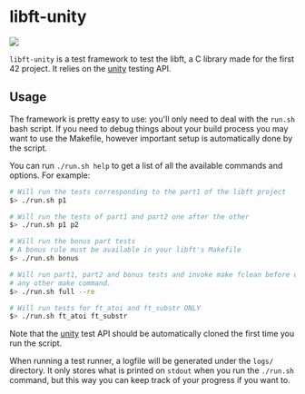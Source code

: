# libft-unity

![](https://i.imgur.com/7abjtjL.png)

`libft-unity` is a test framework to test the libft, a C library made for the
first 42 project. It relies on the [unity](http://www.throwtheswitch.org/unity)
testing API.

## Usage

The framework is pretty easy to use: you'll only need to deal with the `run.sh`
bash script. If you need to debug things about your build process
you may want to use the Makefile, however important setup is automatically done
by the script.

You can run `./run.sh help` to get a list of all the available commands and
options. For example:

```bash
# Will run the tests corresponding to the part1 of the libft project
$> ./run.sh p1

# Will run the tests of part1 and part2 one after the other
$> ./run.sh p1 p2

# Will run the bonus part tests
# A bonus rule must be available in your libft's Makefile
$> ./run.sh bonus

# Will run part1, part2 and bonus tests and invoke make fclean before doing
# any other make command.
$> ./run.sh full --re

# Will run tests for ft_atoi and ft_substr ONLY
$> ./run.sh ft_atoi ft_substr
```

Note that the [unity](http://www.throwtheswitch.org/unity) test API should
be automatically cloned the first time you run the script.


When running a test runner, a logfile will be generated under the `logs/` directory.
It only stores what is printed on `stdout` when you run the `./run.sh` command, but
this way you can keep track of your progress if you want to.
